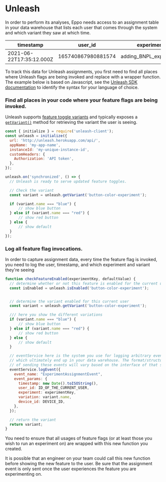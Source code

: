 # Unleash

In order to perform its analyses, Eppo needs access to an assignment table in your data warehouse that lists each user that comes through the system and which variant they saw at which time.

| timestamp | user_id | experiment | variation |
| --------- | ------- | ---------- | --------- |
| 2021-06-22T17:35:12.000Z | 165740867980881574 | adding_BNPL_experiment | affirm |

To track this data for Unleash assignments, you first need to find all places where Unleash flags are being invoked and replace with a wrapper function. The example below is based on Javascript, see the [Unleash SDK documentation](https://docs.getunleash.io/advanced/toggle_variants#client-sdk-support) to identify the syntax for your language of choice.

### Find all places in your code where your feature flags are being invoked.

Unleash supports [feature toggle variants](https://docs.getunleash.io/advanced/toggle_variants) and typically exposes a [`getVariant()`](https://docs.getunleash.io/advanced/toggle_variants#client-sdk-support) method for retrieving the variant the user is seeing. 

```javascript
const { initialize } = require('unleash-client');
const unleash = initialize({
  url: 'http://unleash.herokuapp.com/api/',
  appName: 'my-app-name',
  instanceId: 'my-unique-instance-id',
  customHeaders: {
    Authorization: 'API token',
  },
});

unleash.on('synchronized', () => {
  // Unleash is ready to serve updated feature toggles.

  // Check the variant
  const variant = unleash.getVariant('button-color-experiment');

  if (variant.name === "blue") {
      // show blue button
  } else if (variant.name === "red") {
      // show red button
  } else {
      // show default
  }
});
```

### Log all feature flag invocations.

In order to capture assignment data, every time the feature flag is invoked, you need to log the user, timestamp, and which experiment and variant they're seeing

```javascript
function checkFeatureEnabled(experimentKey, defaultValue) {
  // determine whether or not this feature is enabled for the current user
  const isEnabled = unleash.isEnabled('button-color-experiment');


  // determine the variant enabled for this current user
  const variant = unleash.getVariant('button-color-experiment');

  /// here you show the different variations
  if (variant.name === "blue") {
      // show blue button
  } else if (variant.name === "red") {
      // show red button
  } else {
      // show default
  }

  // eventService here is the system you use for logging arbitrary events
  // which ultimately end up in your data warehouse. The format/structure
  // of sending these events will vary based on the interface of that system.
  eventService.logEvent({
    event_name: "ExperimentAssignmentEvent",
    event_params: {
      timestamp: new Date().toISOString(),
      user_id: ID_OF_THE_CURRENT_USER,
      experiment: experimentKey,
      variation: variant.name,
      device_id: DEVICE_ID,
    },
  });

  // return the variant
  return variant;
}
```

You need to ensure that all usages of feature flags (or at least those you wish to run an experiment on) are wrapped with this new function you created.

It is possible that an engineer on your team could call this new function before showing the new feature to the user. Be sure that the assignment event is only sent once the user experiences the feature you are experimenting on.